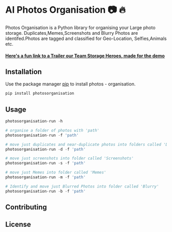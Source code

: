 # AI Photos Organisation :camera: :fire:

Photos Organisation is a Python library for organising your Large photo storage. Duplicates,Memes,Screenshots and Blurry Photos are identifed.Photos are tagged and classified for Geo-Location, Selfies,Animals etc.
#### [Here's a fun link to a Trailer our Team Storage Heroes, made for the demo](https://youtu.be/gw02FgKLIUk) 

## Installation

Use the package manager [pip](https://pip.pypa.io/en/stable/) to install photos - organisation.

```bash
pip install photosorganisation
```

## Usage

```python
photosorganisation-run -h

# organise a folder of photos with 'path'
photosorganisation-run -f 'path'

# move just duplicates and near-duplicate photos into folders called 'Duplicates' & 'Similar'
photosorganisation-run -d -f 'path'

# move just screenshots into folder called 'Screenshots'
photosorganisation-run -s -f 'path'

# move just Memes into folder called 'Memes'
photosorganisation-run -m -f 'path'

# Identify and move just Blurred Photos into folder called 'Blurry'
photosorganisation-run -b -f 'path'
```

## Contributing


## License

